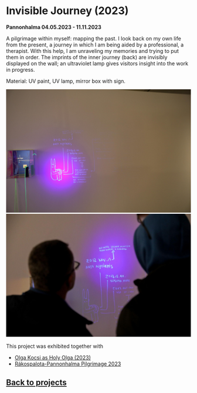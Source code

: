 <!-- {
    "img": "projects/invisible_journey-2023/4G0A1740.JPG",
    "title": "Invisible Journey (2023)",
    "desc": "A pilgrimage within myself: mapping the past."
} -->

# Invisible Journey (2023)
**Pannonhalma 04.05.2023 - 11.11.2023**

A pilgrimage within myself: mapping the past. I look back on my own life from the present, a journey in which I am being aided by a professional, a therapist. With this help, I am unraveling my memories and trying to put them in order. The imprints of the inner journey (back) are invisibly displayed on the wall; an ultraviolet lamp gives visitors insight into the work in progress.

Material: UV paint, UV lamp, mirror box with sign.

![_full](invisible_journey-2023/4G0A1740.JPG)
![_full](invisible_journey-2023/DSC_9165.jpg)

This project was exhibited together with

* [Olga Kocsi as Holy Olga (2023)](/c/projects/olga_kocsi_as_holy_olga-2023)
* [Rákospalota-Pannonhalma Pilgrimage 2023](/c/projects/raakospalota_pannonhalma_pilgrimage-2023)

## [Back to projects](/c/projects)